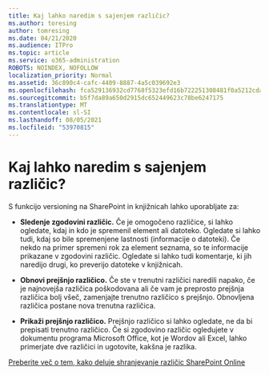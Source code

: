 ```yaml
---
title: Kaj lahko naredim s sajenjem različic?
ms.author: toresing
author: tomresing
ms.date: 04/21/2020
ms.audience: ITPro
ms.topic: article
ms.service: o365-administration
ROBOTS: NOINDEX, NOFOLLOW
localization_priority: Normal
ms.assetid: 36c890c4-cafc-4409-8887-4a5c039692e3
ms.openlocfilehash: fca529136932cd7768f5323efd16b722251308481f0a5212cda5ac5e7dc591d1
ms.sourcegitcommit: b5f7da89a650d2915dc652449623c78be6247175
ms.translationtype: MT
ms.contentlocale: sl-SI
ms.lasthandoff: 08/05/2021
ms.locfileid: "53970815"
---
```

# <a name="what-can-i-do-with-versioning"></a>Kaj lahko naredim s sajenjem različic?

S funkcijo versioning na SharePoint in knjižnicah lahko uporabljate za:
  
- **Sledenje zgodovini različic.** Če je omogočeno različice, si lahko ogledate, kdaj in kdo je spremenil element ali datoteko. Ogledate si lahko tudi, kdaj so bile spremenjene lastnosti (informacije o datoteki). Če nekdo na primer spremeni rok za element seznama, so te informacije prikazane v zgodovini različic. Ogledate si lahko tudi komentarje, ki jih naredijo drugi, ko preverijo datoteke v knjižnicah. 
    
- **Obnovi prejšnjo različico.** Če ste v trenutni različici naredili napako, če je najnovejša različica poškodovana ali če vam je preprosto prejšnja različica bolj všeč, zamenjajte trenutno različico s prejšnjo. Obnovljena različica postane nova trenutna različica. 
    
- **Prikaži prejšnjo različico.** Prejšnjo različico si lahko ogledate, ne da bi prepisati trenutno različico. Če si zgodovino različic ogledujete v dokumentu programa Microsoft Office, kot je Wordov ali Excel, lahko primerjate dve različici in ugotovite, kakšna je razlika. 
    
[Preberite več o tem, kako deluje shranjevanje različic SharePoint Online](https://go.microsoft.com/fwlink/?linkid=875710)
  

